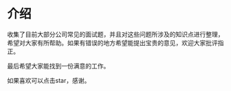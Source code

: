 # 介绍
收集了目前大部分公司常见的面试题，并且对这些问题所涉及的知识点进行整理，希望对大家有所帮助。如果有错误的地方希望能提出宝贵的意见，欢迎大家批评指正。

最后希望大家能找到一份满意的工作。

如果喜欢可以点击star，感谢。
